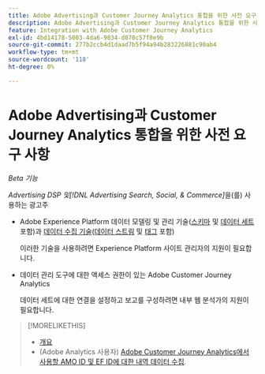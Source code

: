 ```yaml
---
title: Adobe Advertising과 Customer Journey Analytics 통합을 위한 사전 요구 사항
description: Adobe Advertising과 Customer Journey Analytics 통합을 위한 사전 요구 사항
feature: Integration with Adobe Customer Journey Analytics
exl-id: 4bd14178-5003-4da6-9034-d070c57f0e9b
source-git-commit: 277b2ccb4d1daad7b5f94a94b283226881c90ab4
workflow-type: tm+mt
source-wordcount: '118'
ht-degree: 0%

---
```


# Adobe Advertising과 Customer Journey Analytics 통합을 위한 사전 요구 사항

*Beta 기능*

*Advertising DSP 및[!DNL Advertising Search, Social, & Commerce]*&#x200B;을(를) 사용하는 광고주

* Adobe Experience Platform 데이터 모델링 및 관리 기술([스키마](https://experienceleague.adobe.com/ko/docs/experience-platform/xdm/home) 및 [데이터 세트](https://experienceleague.adobe.com/ko/docs/experience-platform/catalog/datasets/overview) 포함)과 [데이터 수집 기술](https://experienceleague.adobe.com/ko/docs/experience-platform/collection/home)&#x200B;([데이터 스트림](https://experienceleague.adobe.com/ko/docs/experience-platform/datastreams/overview) 및 [태그](https://experienceleague.adobe.com/ko/docs/experience-platform/tags/home) 포함)

  이러한 기술을 사용하려면 Experience Platform 사이트 관리자의 지원이 필요합니다.

* 데이터 관리 도구에 대한 액세스 권한이 있는 Adobe Customer Journey Analytics

  데이터 세트에 대한 연결을 설정하고 보고를 구성하려면 내부 웹 분석가의 지원이 필요합니다.

>[!MORELIKETHIS]
>
>* [개요](overview.md)
>* (Adobe Analytics 사용자) [Adobe Customer Journey Analytics에서 사용할 AMO ID 및 EF ID에 대한 내역 데이터 수집](/help/integrations/analytics/rvars-to-evars.md).
